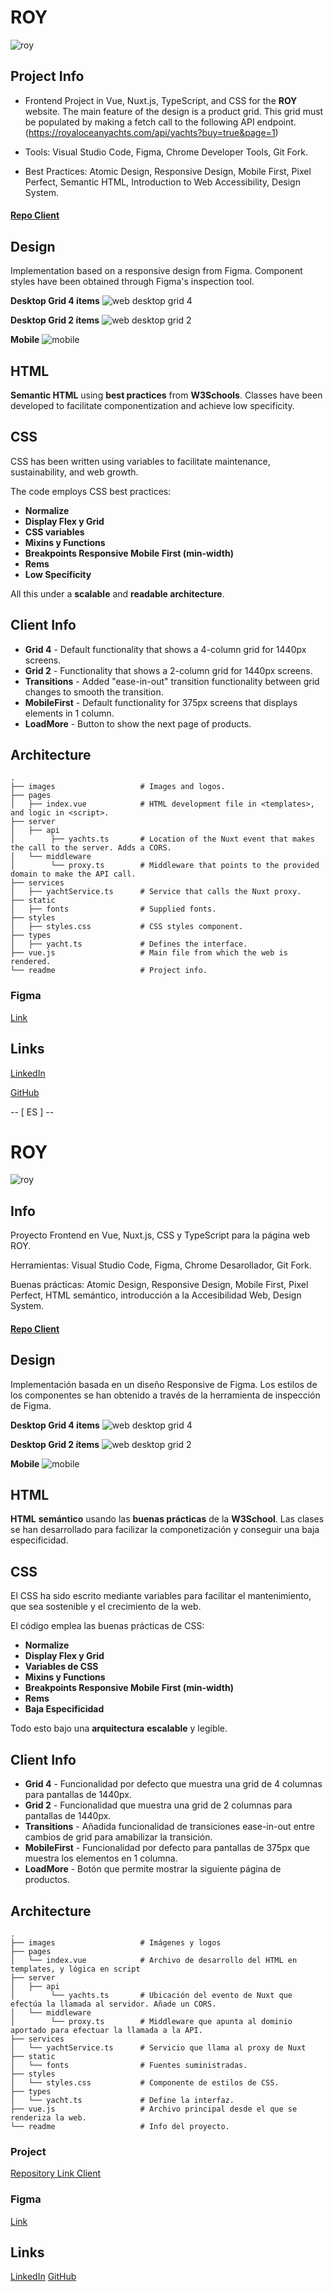 # ROY
![roy](/images/header-roy.png)


## Project Info
- Frontend Project in Vue, Nuxt.js, TypeScript, and CSS for the **ROY** website.
The main feature of the design is a product grid. This grid must be populated by making a fetch call to the following API endpoint. 
(https://royaloceanyachts.com/api/yachts?buy=true&page=1)

- Tools: Visual Studio Code, Figma, Chrome Developer Tools, Git Fork.

- Best Practices: Atomic Design, Responsive Design, Mobile First, Pixel Perfect, Semantic HTML, Introduction to Web Accessibility, Design System.

#### [Repo Client](https://github.com/inigoestebangomez/roy.git)


## Design
Implementation based on a responsive design from Figma. Component styles have been obtained through Figma's inspection tool.

**Desktop Grid 4 ítems**
![web desktop grid 4](/images/desktop-4-screenshot.png)

**Desktop Grid 2 ítems**
![web desktop grid 2](/images/desktop-2-screenshot.png)

**Mobile**
![mobile](/images/mobile-screenshot.png)


## HTML
**Semantic HTML** using **best practices** from **W3Schools**. Classes have been developed to facilitate componentization and achieve low specificity.


## CSS
CSS has been written using variables to facilitate maintenance, sustainability, and web growth.

The code employs CSS best practices:

- **Normalize**
- **Display Flex y Grid**
- **CSS variables**
- **Mixins y Functions**
- **Breakpoints Responsive Mobile First (min-width)**
- **Rems**
- **Low Specificity**

All this under a **scalable** and **readable architecture**.


## Client Info
- **Grid 4** - Default functionality that shows a 4-column grid for 1440px screens.
- **Grid 2** - Functionality that shows a 2-column grid for 1440px screens.
- **Transitions** - Added "ease-in-out" transition functionality between grid changes to smooth the transition.
- **MobileFirst** - Default functionality for 375px screens that displays elements in 1 column.
- **LoadMore** - Button to show the next page of products.

## Architecture

    .
    ├── images                   # Images and logos.
    ├── pages
    │   ├── index.vue            # HTML development file in <templates>, and logic in <script>.
    ├── server                   
    │   ├── api
    │        ├── yachts.ts       # Location of the Nuxt event that makes the call to the server. Adds a CORS.
    │   └── middleware
    │        └── proxy.ts        # Middleware that points to the provided domain to make the API call.     
    ├── services                 
    │   ├── yachtService.ts      # Service that calls the Nuxt proxy.
    ├── static                   
    │   ├── fonts                # Supplied fonts.
    ├── styles
    │   ├── styles.css           # CSS styles component.
    ├── types
    │   ├── yacht.ts             # Defines the interface.
    ├── vue.js                   # Main file from which the web is rendered.
    └── readme                   # Project info.


### Figma

[Link](https://www.figma.com/design/oeoEH26SF77BlVZKhjdqyY/design?node-id=0-1&t=L7LhxUBOEGxkab4m-1)

## Links

[LinkedIn](https://www.linkedin.com/in/inigo-esteban-gomez/)

[GitHub](https://github.com/inigoestebangomez)


-- [ ES ] --


# ROY
![roy](/images/header-roy.png)


## Info
Proyecto Frontend en Vue, Nuxt.js, CSS y TypeScript para la página web ROY.

Herramientas: Visual Studio Code, Figma, Chrome Desarollador, Git Fork.

Buenas prácticas: Atomic Design, Responsive Design, Mobile First, Pixel Perfect, HTML semántico, introducción a la Accesibilidad Web, Design System.

#### [Repo Client](https://github.com/inigoestebangomez/roy.git)


## Design
Implementación basada en un diseño Responsive de Figma. Los estilos de los componentes se han obtenido a través de la herramienta de inspección de Figma.

**Desktop Grid 4 ítems**
![web desktop grid 4](/images/desktop-4-screenshot.png)

**Desktop Grid 2 ítems**
![web desktop grid 2](/images/desktop-2-screenshot.png)

**Mobile**
![mobile](/images/mobile-screenshot.png)

## HTML
**HTML** **semántico** usando las **buenas prácticas** de la **W3School**. Las clases se han desarrollado para facilizar la componetización y conseguir una baja especificidad.

## CSS
El CSS ha sido escrito mediante variables para facilitar el mantenimiento, que sea sostenible y el crecimiento de la web.

El código emplea las buenas prácticas de CSS:
- **Normalize**
- **Display Flex y Grid**
- **Variables de CSS**
- **Mixins y Functions**
- **Breakpoints Responsive Mobile First (min-width)**
- **Rems**
- **Baja Especificidad**

Todo esto bajo una **arquitectura** **escalable** y legible. 

## Client Info
- **Grid 4** - Funcionalidad por defecto que muestra una grid de 4 columnas para pantallas de 1440px.
- **Grid 2** - Funcionalidad que muestra una grid de 2 columnas para pantallas de 1440px.
- **Transitions** - Añadida funcionalidad de transiciones ease-in-out entre cambios de grid para amabilizar la transición.
- **MobileFirst** - Funcionalidad por defecto para pantallas de 375px que muestra los elementos en 1 columna.
- **LoadMore** - Botón que permite mostrar la siguiente página de productos.

## Architecture

    .
    ├── images                   # Imágenes y logos
    ├── pages
    │   └── index.vue            # Archivo de desarrollo del HTML en templates, y lógica en script
    ├── server                   
    │   ├── api
    │        └── yachts.ts       # Ubicación del evento de Nuxt que efectúa la llamada al servidor. Añade un CORS.
    │   └── middleware
    │        └── proxy.ts        # Middleware que apunta al dominio aportado para efectuar la llamada a la API.     
    ├── services                 
    │   └── yachtService.ts      # Servicio que llama al proxy de Nuxt
    ├── static                   
    │   └── fonts                # Fuentes suministradas. 
    ├── styles
    │   └── styles.css           # Componente de estilos de CSS.
    ├── types
    │   └── yacht.ts             # Define la interfaz.
    ├── vue.js                   # Archivo principal desde el que se renderiza la web.
    └── readme                   # Info del proyecto.

### Project

[Repository Link Client](https://github.com/inigoestebangomez/roy)


### Figma

[Link](https://www.figma.com/design/oeoEH26SF77BlVZKhjdqyY/design?node-id=0-1&t=L7LhxUBOEGxkab4m-1)

## Links

[LinkedIn](https://www.linkedin.com/in/inigo-esteban-gomez/)
[GitHub](https://github.com/inigoestebangomez)
